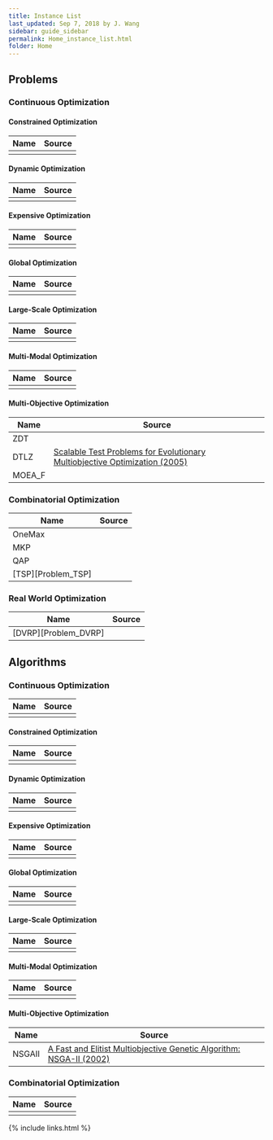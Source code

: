 ```yaml
---
title: Instance List
last_updated: Sep 7, 2018 by J. Wang
sidebar: guide_sidebar
permalink: Home_instance_list.html
folder: Home
---
```

## Problems

### Continuous Optimization

#### Constrained Optimization

| Name                           | Source |
| ------------------------------ | ------ |
|                                |        |

#### Dynamic Optimization

| Name                           | Source |
| ------------------------------ | ------ |
|                                |        |

#### Expensive Optimization

| Name                           | Source |
| ------------------------------ | ------ |
|                                |        |

#### Global Optimization

| Name                           | Source |
| ------------------------------ | ------ |
|                                |        |

#### Large-Scale Optimization

| Name                           | Source |
| ------------------------------ | ------ |
|                                |        |

#### Multi-Modal Optimization

| Name                           | Source |
| ------------------------------ | ------ |
|                                |        |

#### Multi-Objective Optimization

| Name                           | Source |
| ------------------------------ | ------ |
| ZDT                            |        |
| DTLZ                           | [Scalable Test Problems for Evolutionary Multiobjective Optimization (2005)](https://link.springer.com/chapter/10.1007%2F1-84628-137-7_6) |
| MOEA_F                         |        |

### Combinatorial Optimization

| Name                           | Source |
| ------------------------------ | ------ |
| OneMax                         |        |
| MKP                            |        |
| QAP                            |        |
| [TSP][Problem_TSP]             |        |

### Real World Optimization

| Name                           | Source |
| ------------------------------ | ------ |
| [DVRP][Problem_DVRP]                               |        |

## Algorithms

### Continuous Optimization

| Name                           | Source |
| ------------------------------ | ------ |
|                                |        |

#### Constrained Optimization

| Name                           | Source |
| ------------------------------ | ------ |
|                                |        |

#### Dynamic Optimization

| Name                           | Source |
| ------------------------------ | ------ |
|                                |        |

#### Expensive Optimization

| Name                           | Source |
| ------------------------------ | ------ |
|                                |        |

#### Global Optimization

| Name                           | Source |
| ------------------------------ | ------ |
|                                |        |

#### Large-Scale Optimization

| Name                           | Source |
| ------------------------------ | ------ |
|                                |        |

#### Multi-Modal Optimization

| Name                           | Source |
| ------------------------------ | ------ |
|                                |        |

#### Multi-Objective Optimization

| Name           | Source |
| -------------- | ------ |
| NSGAII         | [A Fast and Elitist Multiobjective Genetic Algorithm: NSGA-II (2002)](https://ieeexplore.ieee.org/abstract/document/996017/) |

### Combinatorial Optimization

| Name                           | Source |
| ------------------------------ | ------ |
|                                |        |

{% include links.html %}